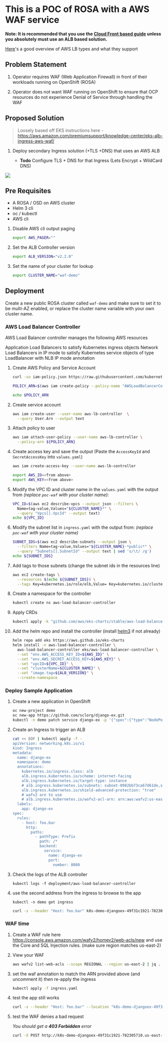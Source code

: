 # This is a POC of ROSA with a AWS WAF service

**Note: It is recommended that you use the [Cloud Front based guide](./cloud-front.md) unless you absolutely must use an ALB based solution.**

[Here](https://iamondemand.com/blog/elb-vs-alb-vs-nlb-choosing-the-best-aws-load-balancer-for-your-needs/)'s a good overview of AWS LB types and what they support

## Problem Statement

1. Operator requires WAF (Web Application Firewall) in front of their workloads running on OpenShift (ROSA)

1. Operator does not want WAF running on OpenShift to ensure that OCP resources do not experience Denial of Service through handling the WAF

## Proposed Solution

> Loosely based off EKS instructions here - https://aws.amazon.com/premiumsupport/knowledge-center/eks-alb-ingress-aws-waf/

1. Deploy secondary Ingress solution (+TLS +DNS) that uses an AWS ALB

    * **Todo** Configure TLS + DNS for that Ingress (Lets Encrypt + WildCard DNS)

![](./alb.drawio.png)

## Pre Requisites

* A ROSA / OSD on AWS cluster
* Helm 3 cli
* oc / kubectl
* AWS cli

1. Disable AWS cli output paging

    ```bash
    export AWS_PAGER=""
    ```

1. Set the ALB Controller version

    ```bash
    export ALB_VERSION="v2.2.0"
    ```

1. Set the name of your cluster for lookup

    ```bash
    export CLUSTER_NAME="waf-demo"
    ```

## Deployment

Create a new public ROSA cluster called `waf-demo` and make sure to set it to be multi-AZ enabled, or replace the cluster name variable with your own cluster name.

### AWS Load Balancer Controller

AWS Load Balancer controller manages the following AWS resources

Application Load Balancers to satisfy Kubernetes ingress objects
Network Load Balancers in IP mode to satisfy Kubernetes service objects of type LoadBalancer with NLB IP mode annotation

1. Create AWS Policy and Service Account

    ```bash
    curl -so iam-policy.json https://raw.githubusercontent.com/kubernetes-sigs/aws-load-balancer-controller/${ALB_VERSION}/docs/install/iam_policy.json

    POLICY_ARN=$(aws iam create-policy --policy-name "AWSLoadBalancerControllerIAMPolicy" --policy-document file://iam-policy.json --query Policy.Arn --output text)

    echo $POLICY_ARN
    ```

1. Create service account

    ```bash
    aws iam create-user --user-name aws-lb-controller  \
      --query User.Arn --output text
    ```

1. Attach policy to user

    ```bash
    aws iam attach-user-policy --user-name aws-lb-controller \
      --policy-arn ${POLICY_ARN}
    ```

1. Create access key and save the output (Paste the `AccessKeyId` and `SecretAccessKey` into `values.yaml`)

    ```bash
    aws iam create-access-key --user-name aws-lb-controller
    ```

    ```bash
    export AWS_ID=<from above>
    export AWS_KEY=<from above>
    ```

1. Modify the VPC ID and cluster name in the `values.yaml` with the output from *(replace `poc-waf` with your cluster name)*:

    ```bash
    VPC_ID=$(aws ec2 describe-vpcs --output json --filters \
      Name=tag-value,Values="${CLUSTER_NAME}*" \
      --query "Vpcs[].VpcId" --output text)
    echo ${VPC_ID}
    ```

1. Modify the subnet list in `ingress.yaml` with the output from: *(replace `poc-waf` with your cluster name)*

    ```bash
    SUBNET_IDS=$(aws ec2 describe-subnets --output json \
      --filters Name=tag-value,Values="${CLUSTER_NAME}-*public*" \
      --query "Subnets[].SubnetId" --output text | sed 's/\t/ /g')
    echo ${SUBNET_IDS}
    ```

1. Add tags to those subnets (change the subnet ids in the resources line)

    ```bash
    aws ec2 create-tags \
      --resources $(echo ${SUBNET_IDS}) \
      --tags Key=kubernetes.io/role/elb,Value= Key=kubernetes.io/cluster/${CLUSTER_NAME},Value=shared
    ```
1. Create a namespace for the controller

    ```bash
    kubectl create ns aws-load-balancer-controller
    ```

1. Apply CRDs

    ```bash
    kubectl apply -k "github.com/aws/eks-charts/stable/aws-load-balancer-controller//crds?ref=master"
    ```

1. Add the helm repo and install the controller (install [helm3](https://github.com/helm/helm/releases/tag/v3.5.4) if not already)

    ```bash
    helm repo add eks https://aws.github.io/eks-charts
    helm install -n aws-load-balancer-controller \
      aws-load-balancer-controller eks/aws-load-balancer-controller \
      --set "env.AWS_ACCESS_KEY_ID=${AWS_ID}" \
      --set "env.AWS_SECRET_ACCESS_KEY=${AWS_KEY}" \
      --set "vpcID=${VPC_ID}" \
      --set "clusterName=${CLUSTER_NAME}" \
      --set "image.tag=${ALB_VERSION}" \
      --create-namespace
    ```

### Deploy Sample Application

1. Create a new application in OpenShift

    ```bash
    oc new-project demo
    oc new-app https://github.com/sclorg/django-ex.git
    kubectl -n demo patch service django-ex -p '{"spec":{"type":"NodePort"}}'
    ```

1. Create an Ingress to trigger an ALB

    ```bash
    cat << EOF | kubectl apply -f -
    apiVersion: networking.k8s.io/v1
    kind: Ingress
    metadata:
      name: django-ex
      namespace: demo
      annotations:
        kubernetes.io/ingress.class: alb
        alb.ingress.kubernetes.io/scheme: internet-facing
        alb.ingress.kubernetes.io/target-type: instance
        # alb.ingress.kubernetes.io/subnets: subnet-0982bb73ca67d61de,subnet-0aa9967e8767d792f,subnet-0fd57669a80eb7596
        alb.ingress.kubernetes.io/shield-advanced-protection: "true"
        # wafv2 arn to use
        # alb.ingress.kubernetes.io/wafv2-acl-arn: arn:aws:wafv2:us-east-2:660250927410:regional/webacl/waf-demo/6565d2a1-6d26-4b6b-b56f-1e996c7e9e8f
      labels:
        app: django-ex
    spec:
      rules:
        - host: foo.bar
          http:
            paths:
              - pathType: Prefix
                path: /*
                backend:
                  service:
                    name: django-ex
                    port:
                      number: 8080
    ```

1. Check the logs of the ALB controller

    ```
    kubectl logs -f deployment/aws-load-balancer-controller
    ```

1. use the second address from the ingress to browse to the app

    ```
    kubectl -n demo get ingress
    ```

    ```bash
    curl -s --header "Host: foo.bar" k8s-demo-djangoex-49f31c1921-782305710.us-east-2.elb.amazonaws.com | head
    ```

### WAF time

1. Create a WAF rule here https://console.aws.amazon.com/wafv2/homev2/web-acls/new and use the Core and SQL Injection rules. (make sure region matches us-east-2)

1. View your WAF

    ```bash
    aws wafv2 list-web-acls --scope REGIONAL --region us-east-2 | jq .
    ```

1. set the waf annotation to match the ARN provided above (and uncomment it) then re-apply the ingress

    ```bash
    kubectl apply -f ingress.yaml
    ```

1. test the app still works

    ```bash
    curl -s --header "Host: foo.bar" --location "k8s-demo-djangoex-49f31c1921-782305710.us-east-2.elb.amazonaws.com"
    ```

1. test the WAF denies a bad request

    *You should get a **403 Forbidden** error*

    ```bash
    curl -X POST http://k8s-demo-djangoex-49f31c1921-782305710.us-east-2.elb.amazonaws.com -F "user='<script><alert>Hello></alert></script>'"
    ```